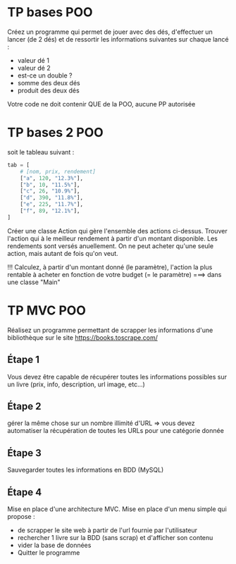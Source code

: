 # TP bases POO
Créez un programme qui permet de jouer avec des dés, d'effectuer un lancer (de 2 dés) et de ressortir les informations suivantes sur chaque lancé : 
- valeur dé 1
- valeur dé 2
- est-ce un double ?
- somme des deux dés
- produit des deux dés

Votre code ne doit contenir QUE de la POO, aucune PP autorisée

# TP bases 2 POO

soit le tableau suivant : 

```python
tab = [
    # [nom, prix, rendement]
    ["a", 120, "12.3%"],
    ["b", 10, "11.5%"],
    ["c", 26, "10.9%"],
    ["d", 390, "11.8%"],
    ["e", 225, "11.7%"],
    ["f", 89, "12.1%"],
]
```

Créer une classe Action qui gère l'ensemble des actions ci-dessus.
Trouver l'action qui à le meilleur rendement à partir d'un montant disponible.
Les rendements sont versés anuellement.
On ne peut acheter qu'une seule action, mais autant de fois qu'on veut.

!!! Calculez, à partir d'un montant donné (le paramètre), l'action la plus rentable à acheter en fonction de votre budget (= le paramètre) ===> dans une classe "Main"



# TP MVC POO
Réalisez un programme permettant de scrapper les informations d'une bibliothèque sur le site https://books.toscrape.com/

## Étape 1
Vous devez être capable de récupérer toutes les informations possibles sur un livre (prix, info, description, url image, etc...)

## Étape 2
gérer la même chose sur un nombre illimité d'URL => vous devez automatiser la récupération de toutes les URLs pour une catégorie donnée

## Étape 3
Sauvegarder toutes les informations en BDD (MySQL)

## Étape 4
Mise en place d'une architecture MVC. Mise en place d'un menu simple qui propose : 
- de scrapper le site web à partir de l'url fournie par l'utilisateur
- rechercher 1 livre sur la BDD (sans scrap) et d'afficher son contenu
- vider la base de données
- Quitter le programme
